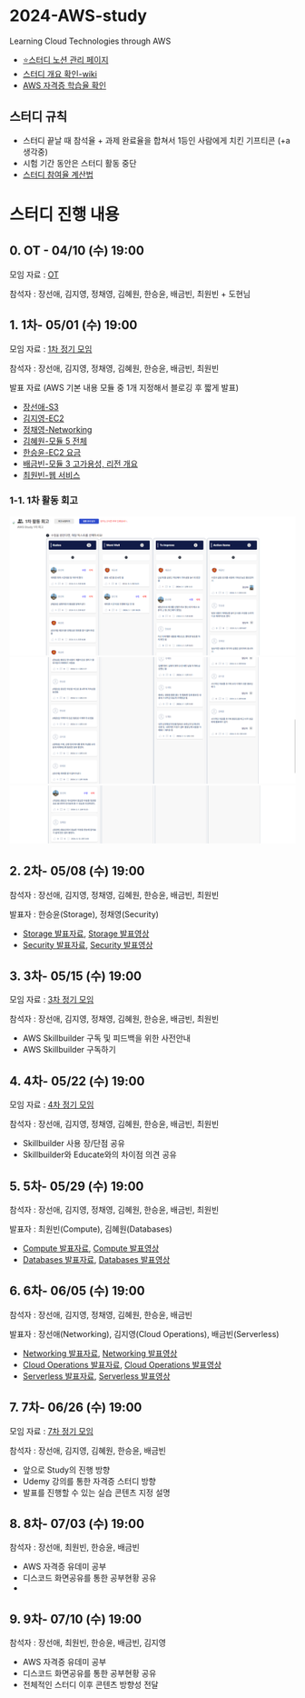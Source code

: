 # 2024-AWS-study
Learning Cloud Technologies through AWS

- [⭐스터디 노션 관리 페이지](https://auspicious-voyage-835.notion.site/2024-AWS-Study-874092e730bc465f8f0ed1160ad5822e?pvs=4)
- [스터디 개요 확인-wiki](https://github.com/seonae-j/2024-AWS-study/wiki/Summary)
- [AWS 자격증 학습율 확인](https://auspicious-voyage-835.notion.site/b4442be3f13d44d9abcbb3f8360413a1?v=cac27fac85544232bb0ec8871a1153cb&pvs=4)

## 스터디 규칙
- 스터디 끝날 때 참석율 + 과제 완료율을 합쳐서 1등인 사람에게 치킨 기프티콘 (+a 생각중)
- 시험 기간 동안은 스터디 활동 중단
- [스터디 참여율 계산법](https://auspicious-voyage-835.notion.site/a055ace3e4ac4b049a0447634340c7c4?pvs=4)


# 스터디 진행 내용

## 0. OT - 04/10 (수) 19:00
모임 자료 : [OT](https://auspicious-voyage-835.notion.site/OT-04-10-19-00-e040c4ca11a9474a8fd4c037b6d48ef9?pvs=4)

참석자 : 장선애, 김지영, 정채영, 김혜원, 한승윤, 배금빈, 최원빈 + 도현님


## 1. 1차- 05/01 (수) 19:00
모임 자료 : [1차 정기 모임](https://auspicious-voyage-835.notion.site/1-c8de6db5f74b4721bd0f0718e815acf2?pvs=4)

참석자 : 장선애, 김지영, 정채영, 김혜원, 한승윤, 배금빈, 최원빈

발표 자료 (AWS 기본 내용 모듈 중 1개 지정해서 블로깅 후 짧게 발표)
- [장선애-S3](https://sundery.tistory.com/91)
- [김지영-EC2](https://jyxung.tistory.com/2)
- [정채영-Networking](https://lu-cia.tistory.com/2)
- [김혜원-모듈 5 전체](https://hyeoni-study.tistory.com/2)
- [한승윤-EC2 요금](https://seungyoon1786.tistory.com/4)
- [배금빈-모듈 3 고가용성, 리전 개요](https://blog.naver.com/binny1204/223433185189)
- [최원빈-웹 서비스](https://worsing12.tistory.com/11)

### 1-1. 1차 활동 회고
![images1](./images/1.png)
![images2](./images/2.png)
![images3](./images/3.png)


## 2. 2차- 05/08 (수) 19:00
참석자 : 장선애, 김지영, 정채영, 김혜원, 한승윤, 배금빈, 최원빈

발표자 : 한승윤(Storage), 정채영(Security)
- [Storage 발표자료](https://seungyoon1786.tistory.com/6), [Storage 발표영상](https://drive.google.com/file/d/1x4jctGbZ61fND50Wy9rJ6AlEVtQS_5l1/view?usp=sharing)
- [Security 발표자료](https://lu-cia.tistory.com/5), [Security 발표영상](https://drive.google.com/file/d/1WysV9OK8pEhdRuDWfOpn8okfCOPWIXV7/view?usp=sharing)

## 3. 3차- 05/15 (수) 19:00
모임 자료 : [3차 정기 모임](https://auspicious-voyage-835.notion.site/1-c8de6db5f74b4721bd0f0718e815acf2?pvs=4)

참석자 : 장선애, 김지영, 정채영, 김혜원, 한승윤, 배금빈, 최원빈

- AWS Skillbuilder 구독 및 피드백을 위한 사전안내
- AWS Skillbuilder 구독하기 

## 4. 4차- 05/22 (수) 19:00
모임 자료 : [4차 정기 모임](https://auspicious-voyage-835.notion.site/4-55bf39d20b75484da1fcd14149ccc83a?pvs=4)

참석자 : 장선애, 김지영, 정채영, 김혜원, 한승윤, 배금빈, 최원빈

- Skillbuilder 사용 장/단점 공유
- Skillbuilder와 Educate와의 차이점 의견 공유

## 5. 5차- 05/29 (수) 19:00
참석자 : 장선애, 김지영, 정채영, 김혜원, 한승윤, 배금빈, 최원빈

발표자 : 최원빈(Compute), 김혜원(Databases)
- [Compute 발표자료](https://worsing12.tistory.com/13), [Compute 발표영상](https://drive.google.com/file/d/1L_jtisqmFAJ8O6D1KPjktpnq9SdSf3wM/view?usp=sharing)
- [Databases 발표자료](https://hyeoni-study.tistory.com/9), [Databases 발표영상](https://drive.google.com/file/d/18GbDnI14LR8JCOmblEiLEU9H1Lw7ya8r/view?usp=sharing)

## 6. 6차- 06/05 (수) 19:00
참석자 : 장선애, 김지영, 정채영, 김혜원, 한승윤, 배금빈

발표자 : 장선애(Networking), 김지영(Cloud Operations), 배금빈(Serverless)
- [Networking 발표자료](https://sundery.tistory.com/96), [Networking 발표영상](https://drive.google.com/file/d/1VkAhUUxA2cT19R9-5X60lnGFGPQaZbXj/view?usp=drive_link)
- [Cloud Operations 발표자료](https://jyxung.tistory.com/7), [Cloud Operations 발표영상](https://drive.google.com/file/d/1pvrH8m41OyPNC5XxS5RFFGPpoe2MGoO-/view?usp=drive_link)
- [Serverless 발표자료](https://geumbin1204.notion.site/7-6b17b345183344b3b6a62b09b595700a), [Serverless 발표영상](https://drive.google.com/file/d/1itvWZ9qf9N4WiIXRe1EJrzib0T5BozT5/view?usp=drive_link)

## 7. 7차- 06/26 (수) 19:00
모임 자료 : [7차 정기 모임](https://auspicious-voyage-835.notion.site/7-a4f5de79758b4ad7b2778ca06ebe4e90?pvs=4)

참석자 : 장선애, 김지영, 김혜원, 한승윤, 배금빈

- 앞으로 Study의 진행 방향
- Udemy 강의를 통한 자격증 스터디 방향
- 발표를 진행할 수 있는 실습 콘텐츠 지정 설명

## 8. 8차- 07/03 (수) 19:00
참석자 : 장선애, 최원빈, 한승윤, 배금빈

- AWS 자격증 유데미 공부
- 디스코드 화면공유를 통한 공부현황 공유
- 
## 9. 9차- 07/10 (수) 19:00
참석자 : 장선애, 최원빈, 한승윤, 배금빈, 김지영

- AWS 자격증 유데미 공부
- 디스코드 화면공유를 통한 공부현황 공유
- 전체적인 스터디 이후 콘텐츠 방향성 전달
